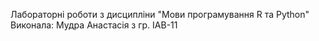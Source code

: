 
Лабораторні роботи з дисципліни "Мови програмування R та Python"
Виконала: Мудра Анастасія з гр. ІАВ-11